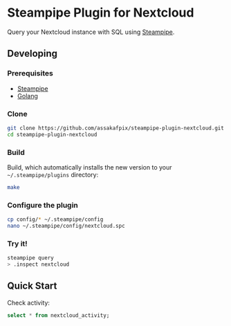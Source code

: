# Steampipe Plugin for Nextcloud

Query your Nextcloud instance with SQL using [Steampipe](https://steampipe.io).

## Developing

### Prerequisites
* [Steampipe](https://steampipe.io/downloads)
* [Golang](https://golang.org/doc/install)

### Clone

```bash
git clone https://github.com/assakafpix/steampipe-plugin-nextcloud.git
cd steampipe-plugin-nextcloud
```

### Build

Build, which automatically installs the new version to your `~/.steampipe/plugins` directory:

```bash
make
```

### Configure the plugin

```bash
cp config/* ~/.steampipe/config
nano ~/.steampipe/config/nextcloud.spc
```

### Try it!

```bash
steampipe query
> .inspect nextcloud
```

## Quick Start

Check activity:
```sql
select * from nextcloud_activity;
```

